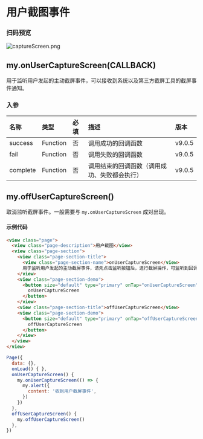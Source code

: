 # 用户截图事件
### 扫码预览
![captureScreen.png](https://cache.amap.com/ecology/tool/miniapp/1563436879232.png)
## my.onUserCaptureScreen(CALLBACK)
用于监听用户发起的主动截屏事件，可以接收到系统以及第三方截屏工具的截屏事件通知。

### 入参
| 名称 | 类型 | 必填 | 描述 | 版本 |
| :--- | :--- | :--- | :--- | :--- |
| success | Function | 否 | 调用成功的回调函数 | v9.0.5 |
| fail | Function | 否 | 调用失败的回调函数 | v9.0.5 |
| complete | Function | 否 | 调用结束的回调函数（调用成功、失败都会执行） | v9.0.5 |

## my.offUserCaptureScreen()
取消监听截屏事件。一般需要与 `my.onUserCaptureScreen` 成对出现。

#### 示例代码

```html
<view class="page">
  <view class="page-description">用户截图</view>
  <view class="page-section">
    <view class="page-section-title">
      <view class="page-section-name">onUserCaptureScreen</view>
      用于监听用户发起的主动截屏事件，请先点击监听按钮后，进行截屏操作，可监听到回调
    </view>
    <view class="page-section-demo">
      <button size="default" type="primary" onTap="onUserCaptureScreen">
        onUserCaptureScreen
      </button>
    </view>
    <view class="page-section-title">offUserCaptureScreen</view>
    <view class="page-section-demo">
      <button size="default" type="primary" onTap="offUserCaptureScreen">
        offUserCaptureScreen
      </button>
    </view>
  </view>
</view>
```

```javascript
Page({
  data: {},
  onLoad() { },
  onUserCaptureScreen() {
    my.onUserCaptureScreen(() => {
      my.alert({
        content: '收到用户截屏事件',
      })
    })
  },
  offUserCaptureScreen() {
    my.offUserCaptureScreen()
  },
})
```
